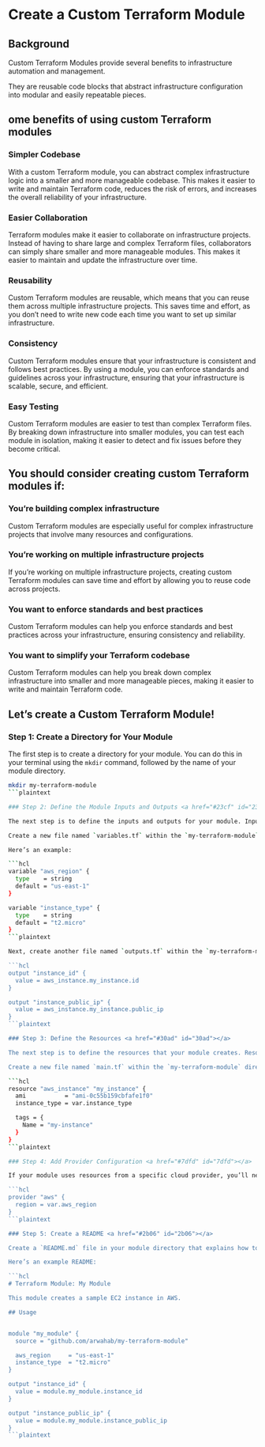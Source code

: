 # Create a Custom Terraform Module

## Background <a href="#9704" id="9704"></a>

Custom Terraform Modules provide several benefits to infrastructure automation and management.

They are reusable code blocks that abstract infrastructure configuration into modular and easily repeatable pieces.

## ome benefits of using custom Terraform modules <a href="#f980" id="f980"></a>

### **Simpler Codebase** <a href="#424e" id="424e"></a>

With a custom Terraform module, you can abstract complex infrastructure logic into a smaller and more manageable codebase. This makes it easier to write and maintain Terraform code, reduces the risk of errors, and increases the overall reliability of your infrastructure.

### Easier Collaboration <a href="#f0e3" id="f0e3"></a>

Terraform modules make it easier to collaborate on infrastructure projects. Instead of having to share large and complex Terraform files, collaborators can simply share smaller and more manageable modules. This makes it easier to maintain and update the infrastructure over time.

### Reusability <a href="#251d" id="251d"></a>

Custom Terraform modules are reusable, which means that you can reuse them across multiple infrastructure projects. This saves time and effort, as you don’t need to write new code each time you want to set up similar infrastructure.

### Consistency <a href="#9fd5" id="9fd5"></a>

Custom Terraform modules ensure that your infrastructure is consistent and follows best practices. By using a module, you can enforce standards and guidelines across your infrastructure, ensuring that your infrastructure is scalable, secure, and efficient.

### Easy Testing <a href="#b0b3" id="b0b3"></a>

Custom Terraform modules are easier to test than complex Terraform files. By breaking down infrastructure into smaller modules, you can test each module in isolation, making it easier to detect and fix issues before they become critical.

## You should consider creating custom Terraform modules if: <a href="#b30b" id="b30b"></a>

### You’re building complex infrastructure <a href="#0cb6" id="0cb6"></a>

Custom Terraform modules are especially useful for complex infrastructure projects that involve many resources and configurations.

### You’re working on multiple infrastructure projects <a href="#22f8" id="22f8"></a>

If you’re working on multiple infrastructure projects, creating custom Terraform modules can save time and effort by allowing you to reuse code across projects.

### You want to enforce standards and best practices <a href="#9632" id="9632"></a>

Custom Terraform modules can help you enforce standards and best practices across your infrastructure, ensuring consistency and reliability.

### You want to simplify your Terraform codebase <a href="#beae" id="beae"></a>

Custom Terraform modules can help you break down complex infrastructure into smaller and more manageable pieces, making it easier to write and maintain Terraform code.

## Let’s create a Custom Terraform Module! <a href="#468b" id="468b"></a>

### Step 1: Create a Directory for Your Module <a href="#6f64" id="6f64"></a>

The first step is to create a directory for your module. You can do this in your terminal using the `mkdir` command, followed by the name of your module directory.

```sh
mkdir my-terraform-module
```plaintext

### Step 2: Define the Module Inputs and Outputs <a href="#23cf" id="23cf"></a>

The next step is to define the inputs and outputs for your module. Inputs are variables that the user of the module can set to configure it, while outputs are values that the module returns to the user.

Create a new file named `variables.tf` within the `my-terraform-module` directory, and define the input variables for your module using the `variable` block.

Here’s an example:

```hcl
variable "aws_region" {
  type    = string
  default = "us-east-1"
}

variable "instance_type" {
  type    = string
  default = "t2.micro"
}
```plaintext

Next, create another file named `outputs.tf` within the `my-terraform-module` directory, and define the output values for your module using the `output` block. Here's an example:

```hcl
output "instance_id" {
  value = aws_instance.my_instance.id
}

output "instance_public_ip" {
  value = aws_instance.my_instance.public_ip
}
```plaintext

### Step 3: Define the Resources <a href="#30ad" id="30ad"></a>

The next step is to define the resources that your module creates. Resources are the actual infrastructure components that Terraform manages.

Create a new file named `main.tf` within the `my-terraform-module` directory, and define the resources for your module. Here's an example:

```hcl
resource "aws_instance" "my_instance" {
  ami           = "ami-0c55b159cbfafe1f0"
  instance_type = var.instance_type

  tags = {
    Name = "my-instance"
  }
}
```plaintext

### Step 4: Add Provider Configuration <a href="#7dfd" id="7dfd"></a>

If your module uses resources from a specific cloud provider, you’ll need to configure the provider. Create a new file named `providers.tf` within the `my-terraform-module` directory, and add the provider configuration. Here's an example:

```hcl
provider "aws" {
  region = var.aws_region
}
```plaintext

### Step 5: Create a README <a href="#2b06" id="2b06"></a>

Create a `README.md` file in your module directory that explains how to use your module. This should include information about the input variables, output values, and any other configuration that the user needs to provide.

Here’s an example README:

```hcl
# Terraform Module: My Module

This module creates a sample EC2 instance in AWS.

## Usage


module "my_module" {
  source = "github.com/arwahab/my-terraform-module"

  aws_region     = "us-east-1"
  instance_type  = "t2.micro"
}

output "instance_id" {
  value = module.my_module.instance_id
}

output "instance_public_ip" {
  value = module.my_module.instance_public_ip
}
```plaintext
